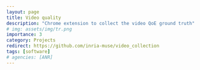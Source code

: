 ```yaml
---
layout: page
title: Video quality
description: "Chrome extension to collect the video QoE ground truth"
# img: assets/img/tr.png
importance: 3
category: Projects
redirect: https://github.com/inria-muse/video_collection
tags: [software]
# agencies: [ANR]
---
```


